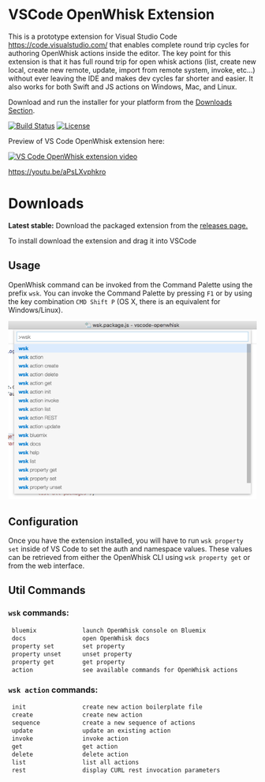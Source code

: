 # VSCode OpenWhisk Extension

This is a prototype extension for Visual Studio Code https://code.visualstudio.com/ that enables complete round trip cycles for authoring OpenWhisk actions inside the editor.  The key point for this extension is that it has full round trip for open whisk actions (list, create new local, create new remote, update, import from remote system, invoke, etc…) without ever leaving the IDE and makes dev cycles far shorter and easier.  It also works for both Swift and JS actions on Windows, Mac, and Linux. 

Download and run the installer for your platform from the [Downloads Section](#downloads).

[![Build Status](https://travis-ci.org/openwhisk/openwhisk-vscode.svg?branch=master)](https://travis-ci.org/openwhisk/openwhisk-vscode) [![License](https://img.shields.io/badge/license-MIT-green.svg?style=flat)](https://raw.githubusercontent.com/openwhisk/openwhisk-vscode/blob/master/LICENSE)

Preview of VS Code OpenWhisk extension here:

[![VS Code OpenWhisk extension video](https://img.youtube.com/vi/aPsLXvphkro/0.jpg)](https://www.youtube.com/watch?v=aPsLXvphkro)

https://youtu.be/aPsLXvphkro


##
Downloads
=========
**Latest stable:** Download the packaged extension from the [releases page.](https://github.com/openwhisk/vscode-openwhisk/releases)

To install download the extension and drag it into VSCode

## Usage

OpenWhisk command can be invoked from the Command Palette using the prefix `wsk`.  You can invoke the Command Palette by pressing `F1` or by using the key combination `CMD Shift P` (OS X, there is an equivalent for Windows/Linux).

![Command Palette Screenshot](./github-assets/screenshot.png)

## Configuration

Once you have the extension installed, you will have to run `wsk property set` inside of VS Code to set the auth and namespace values.  These values can be retrieved from either the OpenWhisk CLI using `wsk property get` or from the web interface.

## Util Commands

### `wsk` commands:
     bluemix             launch OpenWhisk console on Bluemix
     docs                open OpenWhisk docs
     property set        set property
     property unset      unset property
     property get        get property
     action              see available commands for OpenWhisk actions

### `wsk action` commands:
     init                create new action boilerplate file
     create              create new action
     sequence            create a new sequence of actions
     update              update an existing action
     invoke              invoke action
     get                 get action
     delete              delete action
     list                list all actions
     rest                display CURL rest invocation parameters
     
     
